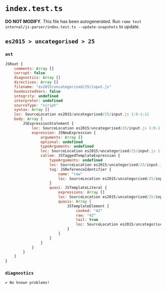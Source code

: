 # `index.test.ts`

**DO NOT MODIFY**. This file has been autogenerated. Run `rome test internal/js-parser/index.test.ts --update-snapshots` to update.

## `es2015 > uncategorised > 25`

### `ast`

```javascript
JSRoot {
	comments: Array []
	corrupt: false
	diagnostics: Array []
	directives: Array []
	filename: "es2015/uncategorised/25/input.js"
	hasHoistedVars: false
	integrity: undefined
	interpreter: undefined
	sourceType: "script"
	syntax: Array []
	loc: SourceLocation es2015/uncategorised/25/input.js 1:0-1:11
	body: Array [
		JSExpressionStatement {
			loc: SourceLocation es2015/uncategorised/25/input.js 1:0-1:11
			expression: JSNewExpression {
				arguments: Array []
				optional: undefined
				typeArguments: undefined
				loc: SourceLocation es2015/uncategorised/25/input.js 1:0-1:11
				callee: JSTaggedTemplateExpression {
					typeArguments: undefined
					loc: SourceLocation es2015/uncategorised/25/input.js 1:4-1:11
					tag: JSReferenceIdentifier {
						name: "raw"
						loc: SourceLocation es2015/uncategorised/25/input.js 1:4-1:7 (raw)
					}
					quasi: JSTemplateLiteral {
						expressions: Array []
						loc: SourceLocation es2015/uncategorised/25/input.js 1:7-1:11
						quasis: Array [
							JSTemplateElement {
								cooked: "42"
								raw: "42"
								tail: true
								loc: SourceLocation es2015/uncategorised/25/input.js 1:8-1:10
							}
						]
					}
				}
			}
		}
	]
}
```

### `diagnostics`

```
✔ No known problems!

```
